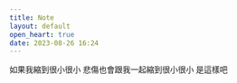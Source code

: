 ```yaml
---
title: Note
layout: default
open_heart: true
date: 2023-08-26 16:24
---
```


如果我縮到很小很小
悲傷也會跟我一起縮到很小很小
是這樣吧
